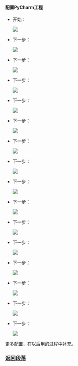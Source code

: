 #### 配置PyCharm工程 ####
- 开始：

	![](./0.pycharm-community-first-start.png)
- 下一步：

	![](./1.pycharm-community-jetbrains-privacy-policy.png)
- 下一步：

	![](./2.pycharm-community-initial-configuration.png)
- 下一步：

	![](./3.pycharm-community-new-project.png)
- 下一步：

	![](./4.pycharm-community-new-project-by-open-folder.png)
- 下一步：

	![](./5.pycharm-community-workspace.png)
- 下一步：

	![](./6.pycharm-community-menu-file.png)
- 下一步：

	![](./7.pycharm-community-settings-project-interpreter.png)
- 下一步：

	![](./8.pycharm-community-settings-project-interpreter-a.png)
- 下一步：

	![](./9.pycharm-community-settings-project-interpreter-b.png)
- 下一步：

	![](./a.pycharm-community-settings-project-structure.png)
- 下一步：

	![](./b.pycharm-community-settings-project-structure-sources-a.png)
- 下一步：

	![](./c.pycharm-community-settings-project-structure-sources-b.png)
- 下一步：

	![](./d.pycharm-community-settings-appearance-show~line~numbers.png)
- 下一步：

	![](./e.pycharm-community-settings-encodings.png)
- 下一步：

	![](./f.pycharm-community-settings-file-template.png)

更多配置，在以后用的过程中补充。


### [返回段落](https://github.com/nagexiucai/manuscripts/blob/master/Python半深入讲义/子丑寅卯/环境搭建.md#pycharm-project-configuration "环境搭建") ###
